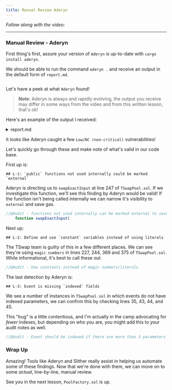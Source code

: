 ```yaml
---
title: Manual Review Aderyn
---
```


_Follow along with the video:_

---

### Manual Review - Aderyn

First thing's first, assure your version of `Aderyn` is up-to-date with `cargo install aderyn`.

We should be able to run the command `aderyn .` and receive an output in the default form of `report.md`.

<img>

Let's have a peek at what `Aderyn` found!

> **Note:** Aderyn is always and rapidly evolving, the output you receive may differ in some ways from the video and from this written lesson, that's ok!

Here's an example of the output I received:

<details>
<summary>report.md</summary>

# Aderyn Analysis Report

This report was generated by [Aderyn](https://github.com/Cyfrin/aderyn), a static analysis tool built by [Cyfrin](https://cyfrin.io), a blockchain security company. This report is not a substitute for manual audit or security review. It should not be relied upon for any purpose other than to assist in the identification of potential security vulnerabilities.

# Table of Contents

- [Aderyn Analysis Report](#aderyn-analysis-report)
- [Table of Contents](#table-of-contents)
- [Summary](#summary)
  - [Files Summary](#files-summary)
  - [Files Details](#files-details)
  - [Issue Summary](#issue-summary)
- [Low Issues](#low-issues)
  - [L-1: `public` functions not used internally could be marked `external`](#l-1-public-functions-not-used-internally-could-be-marked-external)
  - [L-2: Define and use `constant` variables instead of using literals](#l-2-define-and-use-constant-variables-instead-of-using-literals)
  - [L-3: Event is missing `indexed` fields](#l-3-event-is-missing-indexed-fields)
    - [Wrap Up](#wrap-up)

# Summary

## Files Summary

| Key         | Value |
| ----------- | ----- |
| .sol Files  | 2     |
| Total nSLOC | 262   |

## Files Details

| Filepath            | nSLOC   |
| ------------------- | ------- |
| src/PoolFactory.sol | 35      |
| src/TSwapPool.sol   | 227     |
| **Total**           | **262** |

## Issue Summary

| Category | No. of Issues |
| -------- | ------------- |
| High     | 0             |
| Low      | 3             |

# Low Issues

## L-1: `public` functions not used internally could be marked `external`

Instead of marking a function as `public`, consider marking it as `external` if it is not used internally.

- Found in src/TSwapPool.sol [Line: 247](src/TSwapPool.sol#L247)

  ```solidity
      function swapExactInput(
  ```

## L-2: Define and use `constant` variables instead of using literals

If the same constant literal value is used multiple times, create a constant state variable and reference it throughout the contract.

- Found in src/TSwapPool.sol [Line: 227](src/TSwapPool.sol#L227)

  ```solidity
          uint256 inputAmountMinusFee = inputAmount * 997;
  ```

- Found in src/TSwapPool.sol [Line: 244](src/TSwapPool.sol#L244)

  ```solidity
          return ((inputReserves * outputAmount) * 10000) / ((outputReserves - outputAmount) * 997);
  ```

- Found in src/TSwapPool.sol [Line: 369](src/TSwapPool.sol#L369)

  ```solidity
              1e18, i_wethToken.balanceOf(address(this)), i_poolToken.balanceOf(address(this))
  ```

- Found in src/TSwapPool.sol [Line: 375](src/TSwapPool.sol#L375)

  ```solidity
              1e18, i_poolToken.balanceOf(address(this)), i_wethToken.balanceOf(address(this))
  ```

## L-3: Event is missing `indexed` fields

Index event fields make the field more quickly accessible to off-chain tools that parse events. However, note that each index field costs extra gas during emission, so it's not necessarily best to index the maximum allowed per event (three fields). Each event should use three indexed fields if there are three or more fields, and gas usage is not particularly of concern for the events in question. If there are fewer than three fields, all of the fields should be indexed.

- Found in src/PoolFactory.sol [Line: 35](src/PoolFactory.sol#L35)

  ```solidity
      event PoolCreated(address tokenAddress, address poolAddress);
  ```

- Found in src/TSwapPool.sol [Line: 43](src/TSwapPool.sol#L43)

  ```solidity
      event LiquidityAdded(address indexed liquidityProvider, uint256 wethDeposited, uint256 poolTokensDeposited);
  ```

- Found in src/TSwapPool.sol [Line: 44](src/TSwapPool.sol#L44)

  ```solidity
      event LiquidityRemoved(address indexed liquidityProvider, uint256 wethWithdrawn, uint256 poolTokensWithdrawn);
  ```

- Found in src/TSwapPool.sol [Line: 45](src/TSwapPool.sol#L45)

  ```solidity
      event Swap(address indexed swapper, IERC20 tokenIn, uint256 amountTokenIn, IERC20 tokenOut, uint256 amountTokenOut);
  ```

</details>

It looks like Aderyn caught a few `Low/NC (non-critical)` vulnerabilities!

Let's quickly go through these and make note of what's valid in our code base.

First up is:

```
## L-1: `public` functions not used internally could be marked `external`
```

Aderyn is directing us to `swapExactInput` at line 247 of `TSwapPool.sol`. If we investigate this function, we'll see this finding by Aderyn would be valid! If the function isn't being called internally we can narrow it's visibility to `external` and save gas.

```js
//@Audit - functions not used internally can be marked external to save gas.
    function swapExactInput(
```

Next up:

```
## L-2: Define and use `constant` variables instead of using literals
```

The TSwap team is guilty of this in a few different places. We can see they're using `magic numbers` in lines 227, 244, 369 and 375 of `TSwapPool.sol`. While informational, it's best to call these out.

```js
//@Audit - Use constants instead of magic numbers/literals
```

The last detection by Aderyn is:

```
## L-3: Event is missing `indexed` fields
```

We see a number of instances in `TSwapPool.sol` in which events do not have indexed parameters, we can confirm this by checking lines 35, 43, 44, and 45.

This "bug" is a little contentious, and I'm actually in the camp advocating for _fewer_ indexes, but depending on who you are, you might add this to your audit notes as well.

```js
//@Audit - Event should be indexed if there are more than 3 parameters
```

### Wrap Up

Amazing! Tools like Aderyn and Slither really assist in helping us automate some of these findings. Now that we're done with them, we can move on to some _actual_, line-by-line, manual review.

See you in the next lesson, `PoolFactory.sol` is up.
